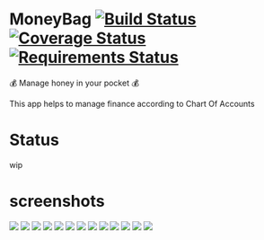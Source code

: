 # MoneyBag [![Build Status](https://travis-ci.org/pyprism/MoneyBag.svg?branch=master)](https://travis-ci.org/pyprism/MoneyBag) [![Coverage Status](https://coveralls.io/repos/github/pyprism/MoneyBag/badge.svg?branch=master)](https://coveralls.io/github/pyprism/MoneyBag?branch=master) [![Requirements Status](https://requires.io/github/pyprism/MoneyBag/requirements.svg?branch=master)](https://requires.io/github/pyprism/MoneyBag/requirements/?branch=master)
:moneybag: Manage honey in your  pocket :moneybag:

This app helps to manage finance according to Chart Of Accounts

# Status
wip

# screenshots
<img src="screenshots/singup.png">
<img src="screenshots/login.png">
<img src="screenshots/dashboard.png">
<img src="screenshots/ledger-head.png">
<img src="screenshots/payment-head.png">
<img src="screenshots/heads-tree.png">
<img src="screenshots/heads-edit.png">
<img src="screenshots/recipt.png">
<img src="screenshots/journal.png">
<img src="screenshots/voucher.png">
<img src="screenshots/transaction.png">
<img src="screenshots/income.png">
<img src="screenshots/ledger.png">
